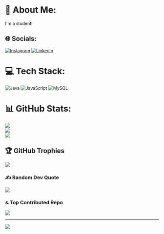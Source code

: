 # 💫 About Me:
I'm a student!


## 🌐 Socials:
[![Instagram](https://img.shields.io/badge/Instagram-%23E4405F.svg?logo=Instagram&logoColor=white)](https://instagram.com/bhoomikanandy) [![LinkedIn](https://img.shields.io/badge/LinkedIn-%230077B5.svg?logo=linkedin&logoColor=white)](https://linkedin.com/in/bhoomika.S) 

# 💻 Tech Stack:
![Java](https://img.shields.io/badge/java-%23ED8B00.svg?style=for-the-badge&logo=openjdk&logoColor=white) ![JavaScript](https://img.shields.io/badge/javascript-%23323330.svg?style=for-the-badge&logo=javascript&logoColor=%23F7DF1E) ![MySQL](https://img.shields.io/badge/mysql-4479A1.svg?style=for-the-badge&logo=mysql&logoColor=white)
# 📊 GitHub Stats:
![](https://github-readme-stats.vercel.app/api?username=bhoomikashivappa&theme=gruvbox&hide_border=false&include_all_commits=true&count_private=true)<br/>
![](https://github-readme-streak-stats.herokuapp.com/?user=bhoomikashivappa&theme=gruvbox&hide_border=false)<br/>
![](https://github-readme-stats.vercel.app/api/top-langs/?username=bhoomikashivappa&theme=gruvbox&hide_border=false&include_all_commits=true&count_private=true&layout=compact)

## 🏆 GitHub Trophies
![](https://github-profile-trophy.vercel.app/?username=bhoomikashivappa&theme=radical&no-frame=false&no-bg=false&margin-w=4)

### ✍️ Random Dev Quote
![](https://quotes-github-readme.vercel.app/api?type=horizontal&theme=radical)

### 🔝 Top Contributed Repo
![](https://github-contributor-stats.vercel.app/api?username=bhoomikashivappa&limit=5&theme=dark&combine_all_yearly_contributions=true)

---
[![](https://visitcount.itsvg.in/api?id=bhoomikashivappa&icon=2&color=2)](https://visitcount.itsvg.in)

<!-- Proudly created with GPRM ( https://gprm.itsvg.in ) -->
